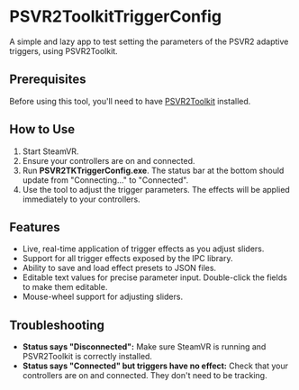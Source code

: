 # PSVR2ToolkitTriggerConfig
A simple and lazy app to test setting the parameters of the PSVR2 adaptive triggers, using PSVR2Toolkit. 

## Prerequisites

Before using this tool, you'll need to have [PSVR2Toolkit](https://github.com/BnuuySolutions/PSVR2Toolkit/) installed. 

## How to Use

1.  Start SteamVR.
2.  Ensure your controllers are on and connected.
4.  Run **PSVR2TKTriggerConfig.exe**. The status bar at the bottom should update from "Connecting..." to "Connected".
5.  Use the tool to adjust the trigger parameters. The effects will be applied immediately to your controllers.

## Features

*   Live, real-time application of trigger effects as you adjust sliders.
*   Support for all trigger effects exposed by the IPC library.
*   Ability to save and load effect presets to JSON files.
*   Editable text values for precise parameter input. Double-click the fields to make them editable. 
*   Mouse-wheel support for adjusting sliders.

## Troubleshooting

- **Status says "Disconnected":** Make sure SteamVR is running and PSVR2Toolkit is correctly installed.
- **Status says "Connected" but triggers have no effect:** Check that your controllers are on and connected. They don't need to be tracking. 
